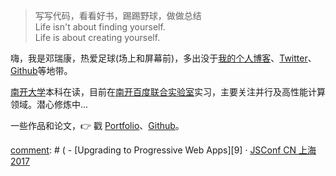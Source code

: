 > 写写代码，看看好书，踢踢野球，做做总结  
> Life isn't about finding yourself.<br />
> Life is    about creating yourself.

嗨，我是邓瑞康，热爱足球(场上和屏幕前)，多出没于[我的个人博客](https://derekken.com)、[Twitter](https://twitter.com/DerekKen_9)、[Github](http://github.com/DerekKen)等地带。

[南开大学](http://www.nankai.edu.cn)本科在读，目前在[南开百度联合实验室](http://nbjl.nankai.edu.cn)实习，主要关注并行及高性能计算领域。潜心修炼中...

一些作品和论文，👉 戳 [Portfolio](/portfolio)、[Github](http://github.com/DerekKen )。 


[comment]: # (##### Talks_言论)

[comment]: # ( - [Upgrading to Progressive Web Apps][9] · [JSConf CN 上海 2017](http://2017.jsconf.cn/)
<!--- - Building Progressive Web Apps · [CSDI 广州 2017](http://www.csdisummit.com/)
- The State of Progressive Web App · GDG IO Redux 北京 2017
- 炒冷饭 · PWA 到底是个什么玩意？· Baidu HQ 北京 2017
- [Service Worker 101][5] · GDG DevFest 北京 2016
- [Progressive Web App，复兴序章][4] · [QCon 上海 2016](http://2016.qconshanghai.com/presentation/3111)
- Progressive Web App 之我见 · GDG IO Redux 北京 2016
- [CSS Still Sucks 2015][2] · 2015
- [JavaScript 模块化七日谈][1] · 2015

[1]: //huangxuan.me/2015/07/09/js-module-7day/
[2]: //huangxuan.me/2015/12/28/css-sucks-2015/
[3]: //huangxuan.me/2016/06/05/pwa-in-my-pov/
[4]: //huangxuan.me/2016/10/20/pwa-qcon2016/
[5]: //huangxuan.me/2016/11/20/sw-101-gdgdf/
[6]: https://yanshuo.io/assets/player/?deck=58ac8598b123db0067292f92 "PWA Rehashing"
[7]: https://yanshuo.io/assets/player/?deck=593ad6fbfe88c2006a0a0d6d "The State of PWA"
[8]: https://yanshuo.io/assets/player/?deck=594d673d570c357d0698a950 "Building PWA"
[9]: //huangxuan.me/jsconfcn2017/) 
-->

